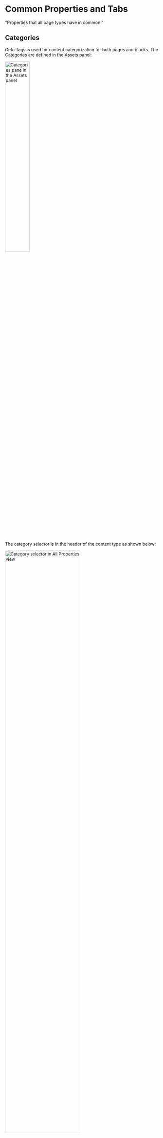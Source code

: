 # Common Properties and Tabs
"Properties that all page types have in common."

## Categories 

Geta Tags is used for content categorization for both pages and blocks. The Categories are defined in the Assets panel:

<img src="../Screenshots/Categories%20-%20Tree%20View.png?raw=true" alt="Categories pane in the Assets panel" width="40%" />

The category selector is in the header of the content type as shown below:

<img src="../Screenshots/Page%20Type%20-%20Category%20Selector.png?raw=true" alt="Category selector in All Properties view" width="70%" />

There are several tabs in the All Properties view that are shared between all page types. Let's look at them one tab at a time.

<img src="../Screenshots/Common%20Tabs.png?raw=true" alt="Common tabs to all page types" />

## Teaser tab
The following property list includes properties that are specific to defining how a page looks and behaves when used as a teaser on another page (dragged into a content area on another page).

Property Name | Type | Property Description
--------------|------|---------------
**Image** | Image | Provides a place for placing an image that acts as the background when the page is viewed as a teaser.
**Video** | Video | Provides a place for placing a video clip that acts as the background when the page is viewed as a teaser. **Note:** if both Image and Video have a value, Video wins.
**Text**  | Text Area | Provides a box for entering plain text to be shown as the teaser text.
**Text alignment**  | Dropdown | Provides a way to control the alignment of the teaser text. The default value is Left. The options are **Left**, **Center** and **Right**.
**Color theme**  | Dropdown | Provides a way to control the tint of teaser text. The options are **Light** and **Dark**.
**Button label**  | Text | Provides a box for entering the button text.
**Button theme**  | Dropdown | Provides a way to control the appearance of the button. The options are **Transparent Black**, **Transparent White**, **Dark** and **White**.
**Display hover effect**  | Checkbox | Provides a way to choose whether a hover effect should be used on the teaser element. If selected, the teaser text and button are not shown until the user hovers over the element. If not selected, teaser text and button are always visible. See screen shots below for reference.

### Technical Information

#### Category
`Content`

#### Restrictions
* If both Image and Video are filled in, Video takes presedence.
* If Text alignment is not set, the Page name, Text and Button properties are not shown at all. 

### Preview
#### The relationship between properties and the view
![Preview of Teaser tab in All-properties view and the rendering side-by-side](../Screenshots/Teaser%20Tab%20-%20properties%20to%20view.png?raw=true)

#### How the teaser looks when Display Hover Effect is selected but it is not in focus
<img src="../Screenshots/Teaser%20View%20-%20hover%20but%20no%20mouse-over.png?raw=true" alt="Preview of teaser with hover effect but not in focus" width="50%" />

#### How the teaser looks when Display Hover Effect is selected and it is in focus (hovered over)
<img src="../Screenshots/Teaser%20View%20-%20hover%20with%20mouse-over.png?raw=true" alt="Preview of Teaser element with Hover effect selected when the mouse pointer is over it" width="50%" border="1" />

#### How the teaser looks when Display Hover Effect is not selected
<img src="../Screenshots/Teaser%20View%20-%20no%20hover.png?raw=true" alt="Preview of Teaser element without Hover effect selected" width="50%" border="1" />

---

## Metadata tab
The following property list includes properties for providing meta data for the page.

Property Name | Type | Property Description
--------------|------|---------------
**Title** | Text | Provides a place for the title.
**Keywords** | Text area | Provides a place for entering keywords for this page.
**Page description**  | Text Area | Provides a place for entering a plain text description for the page. **Note:** if the Text property in the Teaser tab is empty, the Page description will be used as teaser text.
**Disable indexing**  | Checkbox | Provides a way to control whether the contents of this page should be indexed for search engines or not.

### Technical Information

#### Category
`Content`

#### Restrictions
* None

### Preview
<img src="../Screenshots/Metadata%20Tab.png?raw=true" alt="Preview of Metadata tab in All-properties view" width="70%" />

---

## Styles tab
The following properties allow a skilled user to provide overrides of styles for this page and its children.

Property Name | Type | Property Description
--------------|------|---------------
**CSS files** | Content Area | Provides a place for dropping .css files to override the site defaults.
**CSS** | Text area | Provides a text box for typing or pasting CSS directly.

### Technical Information

#### Category
`Content`

#### Restrictions
* None

### Preview
<img src="../Screenshots/Styles%20Tab.png?raw=true" alt="Preview of Styles tab in All-properties view" width="70%" />

---

## Scripts tab
The following properties allow a skilled user to provide JavaScript for this page and its children.

Property Name | Type | Property Description
--------------|------|---------------
**Script files** | Content Area | Provides a place for dropping .js files to be utilized by this page and its children.
**Script** | Text area | Provides a text box for typig or pasting JavaScript code directly.

### Technical Information

#### Category
`Content`

#### Restrictions
* None

### Preview
<img src="../Screenshots/Scripts%20Tab.png?raw=true" alt="Preview of Scripts tab in All-properties view" width="70%" />

---

## Settings tab
The following properties are what's added to the built-in options in the Settings tab.

Property Name | Type | Property Description
--------------|------|---------------
**Exclude from search results** | Checkbox | Provides an option for determining whether this page should be shown in search results when an on-site search is performed.
**Hide site header** | Checkbox | Provides an option for selecting whether the site header element should be hidden on this page.
**Hide site footer** | Checkbox | Provides an option for selecting whether the site footer element should be hidden on this page.


### Technical Information

#### Category
`Content`

#### Restrictions
* None

### Preview
<img src="../Screenshots/Settings%20Tab.png?raw=true" alt="The Setting tab in All Properties view" width="70%" />
